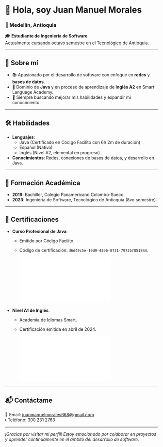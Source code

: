 # 👋 Hola, soy Juan Manuel Morales

### 📍 Medellín, Antioquia  
🎓 **Estudiante de Ingeniería de Software**  
Actualmente cursando octavo semestre en el Tecnológico de Antioquia.

---

## 🚀 Sobre mí
- 📚 Apasionado por el desarrollo de software con enfoque en **redes** y **bases de datos**.
- 🔑 Dominio de **Java** y en proceso de aprendizaje de **Inglés A2** en Smart Language Academy.
- 🌟 Siempre buscando mejorar mis habilidades y expandir mi conocimiento.

---

## 🛠️ Habilidades
- **Lenguajes**:
  - Java (Certificado en Código Facilito con 6h 2m de duración)
  - Español (Nativo)
  - Inglés (Nivel A2, elemental en progreso)
- **Conocimientos**: Redes, conexiones de bases de datos, y desarrollo en Java.

---

## 📜 Formación Académica
- **2019**: Bachiller, Colegio Panamericano Colombo-Sueco.
- **2023**: Ingeniería de Software, Tecnológico de Antioquia (8vo semestre).

---

## 📝 Certificaciones
- **Curso Profesional de Java**:
  - Emitido por Código Facilito.
  - Código de certificación: `d6d49c5e-19d9-43e6-8731-7972b7851844`.

    ![Certificado de Java](Certificados/Certificado%20-%20Curso%20Profesional%20de%20JAVA.pdf)

- **Nivel A1 de Inglés**:
  - Academia de Idiomas Smart.
  - Certificación emitida en abril de 2024.

    ![Certificado de Inglés](Certificados/Smart%20A1.pdf)

---

## 📬 Contáctame
📧 Email: juanmanuelmorales668@gmail.com  
📞 Teléfono: 300 231 2763

---

*¡Gracias por visitar mi perfil! Estoy emocionado por colaborar en proyectos y aprender continuamente en el ámbito del desarrollo de software.*
